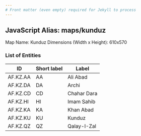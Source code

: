 ```yaml
---
# Front matter (even empty) required for Jekyll to process
---
```


## JavaScript Alias: maps/kunduz

Map Name: Kunduz
Dimensions (Width x Height): 610x570





### List of Entities

ID | Short label | Label
---|---|---|
AF.KZ.AA|AA|Ali Abad
AF.KZ.DA|DA|Archi
AF.KZ.CD|CD|Chahar Dara
AF.KZ.HI|HI|Imam Sahib
AF.KZ.KA|KA|Khan Abad
AF.KZ.KU|KU|Kunduz
AF.KZ.QZ|QZ|Qalay-I-Zal